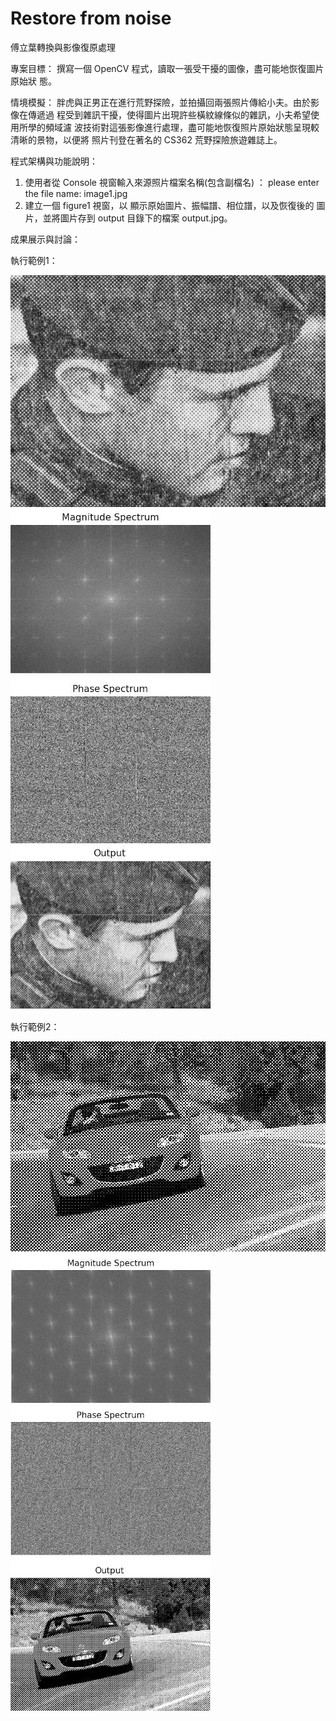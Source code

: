 ﻿# Restore from noise
傅立葉轉換與影像復原處理

專案目標：
撰寫一個 OpenCV 程式，讀取一張受干擾的圖像，盡可能地恢復圖片原始狀
態。

情境模擬：
胖虎與正男正在進行荒野探險，並拍攝回兩張照片傳給小夫。由於影像在傳遞過
程受到雜訊干擾，使得圖片出現許些橫紋線條似的雜訊，小夫希望使用所學的頻域濾
波技術對這張影像進行處理，盡可能地恢復照片原始狀態呈現較清晰的景物，以便將
照片刊登在著名的 CS362 荒野探險旅遊雜誌上。

程式架構與功能說明：
1. 使用者從 Console 視窗輸入來源照片檔案名稱(包含副檔名) ：
please enter the file name: image1.jpg 
2. 建立一個 figure1 視窗，以 顯示原始圖片、振幅譜、相位譜，以及恢復後的
圖片，並將圖片存到 output 目錄下的檔案 output.jpg。

成果展示與討論：

執行範例1：

![Original Image](input1.jpg)
![Magnitude Spectrum](demo/magnitude1.jpg)
![Phase Spectrum](demo/phase1.jpg)
![Output](demo/output1.jpg)

執行範例2：

![Original Image](input2.jpg)
![Magnitude Spectrum](demo/magnitude2.jpg)
![Phase Spectrum](demo/phase2.jpg)
![Output](demo/output2.jpg)


